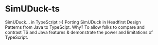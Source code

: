 # SimUDuck-ts
SimUDuck... in TypeScript :-)
Porting SimUDuck in Headfirst Design Patterns from Java to TypeScipt.
Why? To allow folks to compare and contrast TS and Java features & demonstrate the power and limitations of TypeScript.
